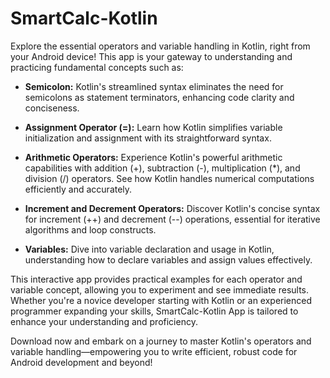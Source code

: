 # SmartCalc-Kotlin

Explore the essential operators and variable handling in Kotlin, right from your Android device! This app is your gateway to understanding and practicing fundamental concepts such as:

- **Semicolon:** Kotlin's streamlined syntax eliminates the need for semicolons as statement terminators, enhancing code clarity and conciseness.
  
- **Assignment Operator (=):** Learn how Kotlin simplifies variable initialization and assignment with its straightforward syntax.
  
- **Arithmetic Operators:** Experience Kotlin's powerful arithmetic capabilities with addition (+), subtraction (-), multiplication (*), and division (/) operators. See how Kotlin handles numerical computations efficiently and accurately.
  
- **Increment and Decrement Operators:** Discover Kotlin's concise syntax for increment (++) and decrement (--) operations, essential for iterative algorithms and loop constructs.
  
- **Variables:** Dive into variable declaration and usage in Kotlin, understanding how to declare variables and assign values effectively.

This interactive app provides practical examples for each operator and variable concept, allowing you to experiment and see immediate results. Whether you're a novice developer starting with Kotlin or an experienced programmer expanding your skills, SmartCalc-Kotlin App  is tailored to enhance your understanding and proficiency.

Download now and embark on a journey to master Kotlin's operators and variable handling—empowering you to write efficient, robust code for Android development and beyond!
